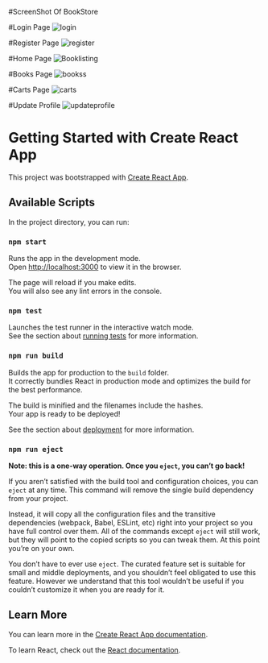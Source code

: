 #ScreenShot Of BookStore

#Login Page
![login](https://user-images.githubusercontent.com/71565716/175075095-cda06fd5-1612-4394-8b4c-c6b8b86ee955.PNG)

#Register Page
![register](https://user-images.githubusercontent.com/71565716/175075219-62b419ee-534d-452f-9de8-18f2c532c9d2.PNG)

#Home Page
![Booklisting](https://user-images.githubusercontent.com/71565716/175075317-6e7ef30b-3dc4-46f2-8f72-fd072dc7d042.PNG)

#Books Page
![bookss](https://user-images.githubusercontent.com/71565716/175075499-7abbad02-1ba6-41c4-95ba-c51a8c17ab5e.PNG)


#Carts Page
![carts](https://user-images.githubusercontent.com/71565716/175075521-1cfa1cc0-b252-432f-baaa-6d2d16e7421a.PNG)


#Update Profile
![updateprofile](https://user-images.githubusercontent.com/71565716/175075568-c9a79554-5670-491e-99f5-2e46e2cee68a.PNG)


# Getting Started with Create React App

This project was bootstrapped with [Create React App](https://github.com/facebook/create-react-app).

## Available Scripts

In the project directory, you can run:

### `npm start`

Runs the app in the development mode.\
Open [http://localhost:3000](http://localhost:3000) to view it in the browser.

The page will reload if you make edits.\
You will also see any lint errors in the console.

### `npm test`

Launches the test runner in the interactive watch mode.\
See the section about [running tests](https://facebook.github.io/create-react-app/docs/running-tests) for more information.

### `npm run build`

Builds the app for production to the `build` folder.\
It correctly bundles React in production mode and optimizes the build for the best performance.

The build is minified and the filenames include the hashes.\
Your app is ready to be deployed!

See the section about [deployment](https://facebook.github.io/create-react-app/docs/deployment) for more information.

### `npm run eject`

**Note: this is a one-way operation. Once you `eject`, you can’t go back!**

If you aren’t satisfied with the build tool and configuration choices, you can `eject` at any time. This command will remove the single build dependency from your project.

Instead, it will copy all the configuration files and the transitive dependencies (webpack, Babel, ESLint, etc) right into your project so you have full control over them. All of the commands except `eject` will still work, but they will point to the copied scripts so you can tweak them. At this point you’re on your own.

You don’t have to ever use `eject`. The curated feature set is suitable for small and middle deployments, and you shouldn’t feel obligated to use this feature. However we understand that this tool wouldn’t be useful if you couldn’t customize it when you are ready for it.

## Learn More

You can learn more in the [Create React App documentation](https://facebook.github.io/create-react-app/docs/getting-started).

To learn React, check out the [React documentation](https://reactjs.org/).
